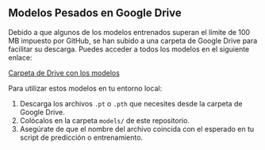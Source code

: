 ## Modelos Pesados en Google Drive

Debido a que algunos de los modelos entrenados superan el límite de 100 MB impuesto por GitHub, se han subido a una carpeta de Google Drive para facilitar su descarga. Puedes acceder a todos los modelos en el siguiente enlace:

[Carpeta de Drive con los modelos](https://drive.google.com/drive/folders/1-9ZGXn6zHftPIvnO7t1JfCHSlHR5p2DT?usp=sharing)

Para utilizar estos modelos en tu entorno local:
1. Descarga los archivos `.pt` o `.pth` que necesites desde la carpeta de Google Drive.
2. Colócalos en la carpeta `models/` de este repositorio.
3. Asegúrate de que el nombre del archivo coincida con el esperado en tu script de predicción o entrenamiento.